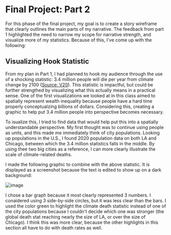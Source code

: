 # Final Project: Part 2

For this phase of the final project, my goal is to create a story wireframe that clearly outlines the main parts of my narrative. The feedback from part 1 highlighted the need to narrow my scope for narrative strength, and visualize more of my statistics. Because of this, I've come up with the following:

## Visualizing Hook Statistic

From my plan in Part 1, I had planned to hook my audience through the use of a shocking statistic: 3.4 million people will die per year from climate change by 2100 ([Source: V20](https://www.v-20.org/new-health-data-shows-unabated-climate-change-will-cause-3.4-million-deaths-per-year-by-century-end#:~:text=The%20Health%20Data%20Explorer%20outlines,million%20deaths%20would%20be%20avoided.)). This statistic is impactful, but could be further strengthed by visualizing what this actually means in a practical sense. One of the first visualizations we looked at in this class aimed to spatially represent wealth inequality because people have a hard time properly conceptualzing billions of dollars. Considering this, creating a graphic to help put 3.4 million people into perspective becomes necessary.

To isualize this, I tried to find data that would help put this into a spatially understandable perspective. My first thought was to continue using people as units, and this made me immediately think of city populations. Looking up populations in the U.S., I found 2020 population data on both LA and Chicago, between which the 3.4 million statistics falls in the middle. By using thee two big cities as a reference, I can more clearly illustrate the scale of climate-related deaths.

I made the following graphic to combine with the above statistic. It is displayed as a screenshot because the text is edited to show up on a dark background:

![image](https://user-images.githubusercontent.com/123282392/220430662-e75aa2e9-c8cf-4689-82c0-cfe52971f63c.png)


I chose a bar graph because it most clearly represented 3 numbers. I conaidered using 3 side-by-side circles, but it was less clear than the bars. I used the color green to highlight the climate death statistic instead of one of the city populations because I couldn't decide which one was stronger (the global death stat reaching nearly the size of LA, or over the size of Chicago). I think this was more clear, because the other highlights in this section all have to do with death rates as well.
